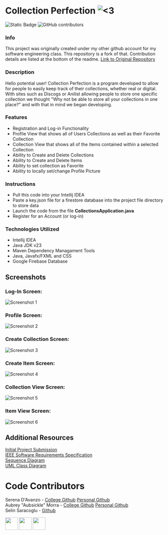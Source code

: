# Collection Perfection ![<3](https://github.com/serenad96/CSC325-GroupProject/blob/main/src/main/resources/csc325/collectionsproject/imgs/orange_heart_small.png)

![Static Badge](https://img.shields.io/badge/-Open_In_Intellij_IDEA-blue?logo=intellijidea) ![GitHub contributors](https://img.shields.io/github/contributors/serenad96/CSC325-Collection-Perfection)

### Info
This project was originally created under my other github account for my software engineering class. This repository is a fork of that. Contribution details are listed at the bottom of the readme.
[Link to Original Repository](https://github.com/serenad96/CSC325-Collection-Perfection)

### Description
Hello potential user! Collection Perfection is a program developed to allow for people to easily keep track of their collections, whether real or digital. With sites such as Discogs or Anilist allowing people to store one specific collection we thought "Why not be able to store all your collections in one place?" and with that in mind we began developing.

### Features
 - Registration and Log-in Functionality
 - Profile View that shows all of Users Collections as well as their Favorite Collection
 - Collection View that shows all of the Items contained within a selected Collection
 - Ability to Create and Delete Collections
 - Ability to Create and Delete Items
 - Ability to set collection as Favorite
 - Ability to locally set/change Profile Picture

### Instructions
 - Pull this code into your Intellij IDEA
 - Paste a key.json file for a firestore database into the project file directory to store data
 - Launch the code from the file **CollectionsApplication.java**
 - Register for an Account (or log-in)

### Technologies Utilized
 - Intellij IDEA
 - Java JDK v23
 - Maven Dependency Managament Tools
 - Java, Javafx/FXML and CSS
 - Google Firebase Database

## Screenshots
### Log-In Screen:  
![Screenshot 1](https://github.com/serenad96/CSC325-GroupProject/blob/main/src/main/resources/csc325/collectionsproject/readMeImages/loginscreen.PNG?size=240)  
### Profile Screen:  
![Screenshot 2](https://github.com/serenad96/CSC325-GroupProject/blob/main/src/main/resources/csc325/collectionsproject/readMeImages/Profile%20Screen.PNG)  
### Create Collection Screen:  
![Screenshot 3](https://github.com/serenad96/CSC325-GroupProject/blob/main/src/main/resources/csc325/collectionsproject/readMeImages/CreateCollectionScreen.PNG)  
### Create Item Screen:  
![Screenshot 4](https://github.com/serenad96/CSC325-GroupProject/blob/main/src/main/resources/csc325/collectionsproject/readMeImages/CreateItemScreen.PNG)  
### Collection View Screen:  
![Screenshot 5](https://github.com/serenad96/CSC325-GroupProject/blob/main/src/main/resources/csc325/collectionsproject/readMeImages/CollectionViewScreen.PNG)  
### Item View Screen:  
![Screenshot 6](https://github.com/serenad96/CSC325-GroupProject/blob/main/src/main/resources/csc325/collectionsproject/readMeImages/ItemViewScreen.PNG)

## Additional Resources
[Initial Project Submission](https://docs.google.com/document/d/1IO2AgEgT3ckqxsMnQ8nS0QOUxvDkMYklEKp69lwrgwk/edit?usp=sharing)  
[IEEE Software Requirements Specification](https://docs.google.com/document/d/1fquEf529GFjADmP6-Aj-5UlPbXjP92FlJCXgQ_1P69c/edit?usp=sharing)  
[Sequence Diagram](https://drive.google.com/file/d/10bChASTVT4YRLMvVnwqwYUZgLEumlKJS/view?usp=sharing)  
[UML Class Diagram](https://drive.google.com/file/d/1VqMbLMpzRJXyB0PXA6SeDi_VvTwAOZ-i/view?usp=sharing)  

# Code Contributors

Serena D'Avanzo - [College Github](https://github.com/serenad96) [Personal Github](https://github.com/renabeth)  
Aubrey "Aubsickle" Morra - [College Github](https://github.com/AubsFSC) [Personal Github](https://github.com/Aubsickle)  
Selin Saracoglu - [Github](https://github.com/selincs)  

<img src="https://github.com/serenad96.png" width="40"> <img src="https://github.com/aubsickle.png" width="40"> <img src="https://github.com/selincs.png" width="40">
